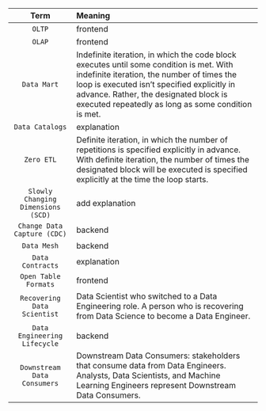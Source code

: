 | Term | Meaning |
|:---:|:---|
| `OLTP` | frontend |
| `OLAP` | frontend |
| `Data Mart` | Indefinite iteration, in which the code block executes until some condition is met. With indefinite iteration, the number of times the loop is executed isn’t specified explicitly in advance. Rather, the designated block is executed repeatedly as long as some condition is met. |
| `Data Catalogs` | explanation |
| `Zero ETL` | Definite iteration, in which the number of repetitions is specified explicitly in advance. With definite iteration, the number of times the designated block will be executed is specified explicitly at the time the loop starts. |
| `Slowly Changing Dimensions (SCD)` | add explanation |
| `Change Data Capture (CDC)` | backend |
| `Data Mesh` | backend |
| `Data Contracts` | explanation |
| `Open Table Formats` | frontend |
| `Recovering Data Scientist` | Data Scientist who switched to a Data Engineering role. A person who is recovering from Data Science to become a Data Engineer. |
| `Data Engineering Lifecycle` | backend |
| `Downstream Data Consumers` | Downstream Data Consumers: stakeholders that consume data from Data Engineers. Analysts, Data Scientists, and Machine Learning Engineers represent Downstream Data Consumers. |

